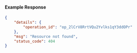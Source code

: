 <!-- Code generated for API Clients. DO NOT EDIT. -->

#### Example Response

```json
{
	"details": {
		"operation_id": "op_2lCrV8RrtVQu2Yvlks1qY3ddOPr"
	},
	"msg": "Resource not found",
	"status_code": 404
}
```
